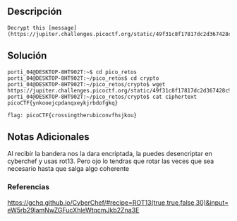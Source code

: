 ## Descripción 
```
Decrypt this [message](https://jupiter.challenges.picoctf.org/static/49f31c8f17817dc2d367428c9e5ab0bc/ciphertext).
```
[](https://github.com/armandoportillo0101/Seguridad-de-Redes/blob/main/Plantilla.md#objetivo)
## Solución
```
porti_04@DESKTOP-8HT902T:~$ cd pico_retos
porti_04@DESKTOP-8HT902T:~/pico_retos$ cd crypto
porti_04@DESKTOP-8HT902T:~/pico_retos/crypto$ wget https://jupiter.challenges.picoctf.org/static/49f31c8f17817dc2d367428c9e5ab0bc/ciphertext
porti_04@DESKTOP-8HT902T:~/pico_retos/crypto$ cat ciphertext
picoCTF{ynkooejcpdanqxeykjrbdofgkq}

flag: picoCTF{crossingtherubiconvfhsjkou}
```
[](https://github.com/armandoportillo0101/Seguridad-de-Redes/blob/main/Plantilla.md#soluci%C3%B3n)

## Notas Adicionales
Al recibir la bandera nos la dara encriptada, la puedes desencriptar en cyberchef y usas rot13. 
Pero ojo lo tendras que rotar las veces que sea necesario hasta que salga algo coherente

[](https://github.com/armandoportillo0101/Seguridad-de-Redes/blob/main/Plantilla.md#notas-adicionales)

### Referencias
https://gchq.github.io/CyberChef/#recipe=ROT13(true,true,false,30)&input=eW5rb29lamNwZGFucXhleWtqcmJkb2Zna3E